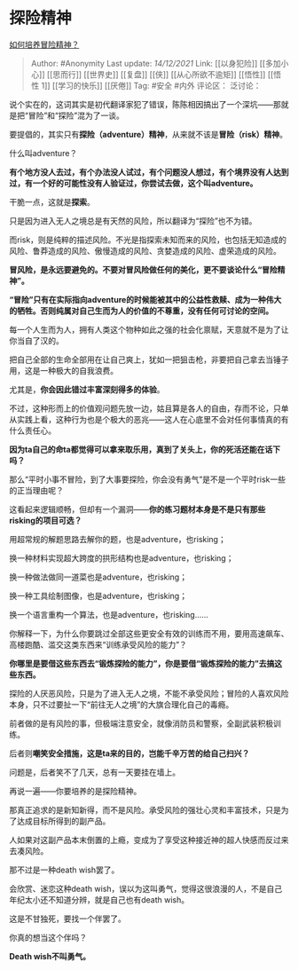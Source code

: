 # 探险精神
[如何培养冒险精神？](https://www.zhihu.com/question/23484943/answer/2267768704)

> Author: #Anonymity
> Last update: *14/12/2021*
> Link: [[以身犯险]] [[多加小心]] [[思而行]] [[世界史]] [[复盘]] [[侠]] [[从心所欲不逾矩]] [[悟性]] [[悟性 1]] [[学习的快乐]] [[厌倦]]
> Tag: #安全 #内外
> 评论区：
> 泛讨论：

说个实在的，这词其实是初代翻译家犯了错误，陈陈相因搞出了一个深坑——那就是把“冒险”和“探险”混为了一谈。

要提倡的，其实只有**探险（adventure）精神**，从来就不该是**冒险（risk）精神**。

什么叫adventure？

**有个地方没人去过，有个办法没人试过，有个问题没人想过，有个境界没有人达到过，有一个好的可能性没有人验证过，你尝试去做，这个叫adventure。**

干脆一点，这就是**探索**。

只是因为进入无人之境总是有天然的风险，所以翻译为“探险”也不为错。

而risk，则是纯粹的描述风险。不光是指探索未知而来的风险，也包括无知造成的风险、鲁莽造成的风险、傲慢造成的风险、贪婪造成的风险、虚荣造成的风险。

**冒风险，是永远要避免的。不要对冒风险做任何的美化，更不要谈论什么“冒险精神”。**

**“冒险”只有在实际指向adventure的时候能被其中的公益性救赎、成为一种伟大的牺牲。否则纯属对自己生而为人的价值的不尊重，没有任何可讨论的空间。**

每一个人生而为人，拥有人类这个物种如此之强的社会化禀赋，天意就不是为了让你当自了汉的。

把自己全部的生命全部用在让自己爽上，犹如一把狙击枪，非要把自己拿去当锤子用，这是一种极大的自我浪费。

尤其是，**你会因此错过丰富深刻得多的体验**。

不过，这种形而上的价值观问题先放一边，姑且算是各人的自由，存而不论，只单从实践上看，这种行为也是个极大的恶兆——这人在心底里不会对任何事情真的有什么责任心。

**因为ta自己的命ta都觉得可以拿来取乐用，真到了关头上，你的死活还能在话下吗？**

那么“平时小事不冒险，到了大事要探险，你会没有勇气”是不是一个平时risk一些的正当理由呢？

这看起来逻辑顺畅，但却有一个漏洞——**你的练习题材本身是不是只有那些risking的项目可选？**

用超常规的解题思路去解你的题，也是adventure，也risking；

换一种材料实现超大跨度的拱形结构也是adventure，也risking；

换一种做法做同一道菜也是adventure，也risking；

换一种工具绘制图像，也是adventure，也risking；

换一个语言重构一个算法，也是adventure，也risking……

你解释一下，为什么你要跳过全部这些更安全有效的训练而不用，要用高速飙车、高楼跑酷、滥交这类东西来“训练承受风险的能力”？

**你哪里是要借这些东西去“锻炼探险的能力”，你是要借“锻炼探险的能力”去搞这些东西。**

探险的人厌恶风险，只是为了进入无人之境，不能不承受风险；冒险的人喜欢风险本身，只不过要扯一下“前往无人之境”的大旗合理化自己的毒瘾。

前者做的是有风险的事，但极端注意安全，就像消防员和警察，全副武装积极训练。

后者则**嘲笑安全措施，这是ta来的目的，岂能千辛万苦的给自己扫兴？**

问题是，后者笑不了几天，总有一天要挂在墙上。

再说一遍——你要培养的是探险精神。

那真正追求的是新知新得，而不是风险。承受风险的强壮心灵和丰富技术，只是为了达成目标所得到的副产品。

人如果对这副产品本末倒置的上瘾，变成为了享受这种接近神的超人快感而反过来去凑风险。

那不过是一种death wish罢了。

会欣赏、迷恋这种death wish，误以为这叫勇气，觉得这很浪漫的人，不是自己年纪太小还不知道分辨，就是自己也有death wish。

这是不甘独死，要找一个伴罢了。

你真的想当这个伴吗？

**Death wish不叫勇气。**
